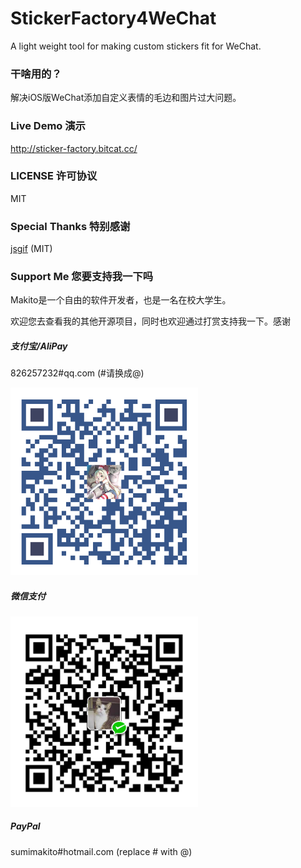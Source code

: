 # StickerFactory4WeChat
A light weight tool for making custom stickers fit for WeChat.

### 干啥用的？
解决iOS版WeChat添加自定义表情的毛边和图片过大问题。

### Live Demo 演示
http://sticker-factory.bitcat.cc/

### LICENSE 许可协议
MIT

### Special Thanks 特别感谢
[jsgif](https://github.com/antimatter15/jsgif) (MIT)

### Support Me 您要支持我一下吗

Makito是一个自由的软件开发者，也是一名在校大学生。

欢迎您去查看我的其他开源项目，同时也欢迎通过打赏支持我一下。感谢

##### 支付宝/AliPay

826257232#qq.com (#请换成@)

<img src="art/aliqr.png" width="300">

##### 微信支付

<img src="art/wechatqr.png" width="300">

##### PayPal

sumimakito#hotmail.com (replace # with @)
